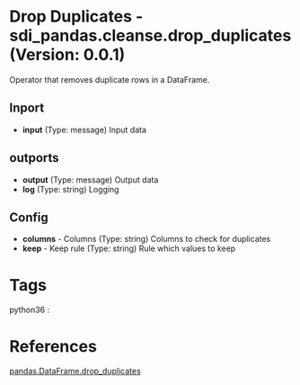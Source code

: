 # Drop Duplicates - sdi_pandas.cleanse.drop_duplicates (Version: 0.0.1)

Operator that removes duplicate rows in a DataFrame. 

## Inport

* **input** (Type: message) Input data

## outports

* **output** (Type: message) Output data
* **log** (Type: string) Logging

## Config

* **columns** - Columns (Type: string) Columns to check for duplicates
* **keep** - Keep rule (Type: string) Rule which values to keep


# Tags
python36 : 

# References
[pandas.DataFrame.drop_duplicates](https://pandas.pydata.org/pandas-docs/stable/reference/api/pandas.DataFrame.drop_duplicates.html)

